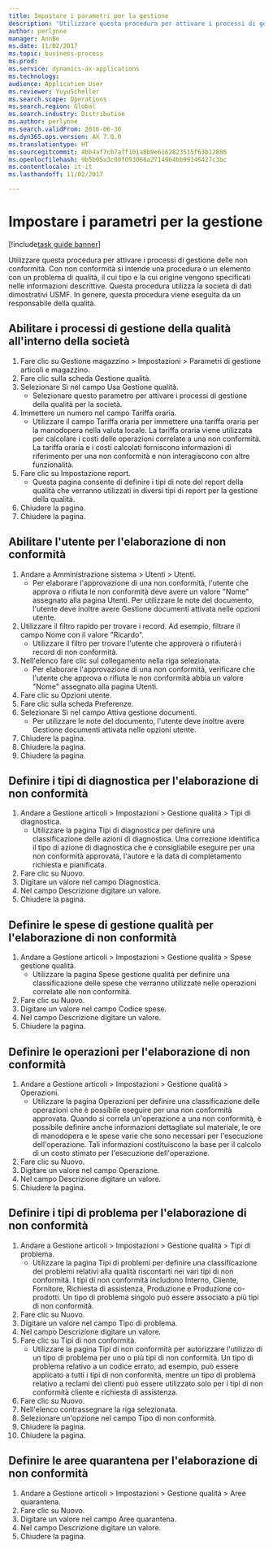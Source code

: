 ```yaml
---
title: Impostare i parametri per la gestione
description: "Utilizzare questa procedura per attivare i processi di gestione delle non conformità."
author: perlynne
manager: AnnBe
ms.date: 11/02/2017
ms.topic: business-process
ms.prod: 
ms.service: dynamics-ax-applications
ms.technology: 
audience: Application User
ms.reviewer: YuyuScheller
ms.search.scope: Operations
ms.search.region: Global
ms.search.industry: Distribution
ms.author: perlynne
ms.search.validFrom: 2016-06-30
ms.dyn365.ops.version: AX 7.0.0
ms.translationtype: HT
ms.sourcegitcommit: 4bb4af7cb7aff101a8b9e6162823515f63b12886
ms.openlocfilehash: 9b5b05a3c00f093066a2714964bb99146427c3bc
ms.contentlocale: it-it
ms.lasthandoff: 11/02/2017

---
```

# <a name="set-up-prerequisites-for-management"></a>Impostare i parametri per la gestione

[!include[task guide banner](../../includes/task-guide-banner.md)]

Utilizzare questa procedura per attivare i processi di gestione delle non conformità. Con non conformità si intende una procedura o un elemento con un problema di qualità, il cui tipo e la cui origine vengono specificati nelle informazioni descrittive. Questa procedura utilizza la società di dati dimostrativi USMF. In genere, questa procedura viene eseguita da un responsabile della qualità.


## <a name="enable-quality-management-processes-within-the-company"></a>Abilitare i processi di gestione della qualità all'interno della società
1. Fare clic su Gestione magazzino > Impostazioni > Parametri di gestione articoli e magazzino.
2. Fare clic sulla scheda Gestione qualità.
3. Selezionare Sì nel campo Usa Gestione qualità.
    * Selezionare questo parametro per attivare i processi di gestione della qualità per la società.  
4. Immettere un numero nel campo Tariffa oraria.
    * Utilizzare il campo Tariffa oraria per immettere una tariffa oraria per la manodopera nella valuta locale. La tariffa oraria viene utilizzata per calcolare i costi delle operazioni correlate a una non conformità. La tariffa oraria e i costi calcolati forniscono informazioni di riferimento per una non conformità e non interagiscono con altre funzionalità.  
5. Fare clic su Impostazione report.
    * Questa pagina consente di definire i tipi di note del report della qualità che verranno utilizzati in diversi tipi di report per la gestione della qualità.  
6. Chiudere la pagina.
7. Chiudere la pagina.

## <a name="enable-user-for-nonconformance-processing"></a>Abilitare l'utente per l'elaborazione di non conformità
1. Andare a Amministrazione sistema > Utenti > Utenti.
    * Per elaborare l'approvazione di una non conformità, l'utente che approva o rifiuta le non conformità deve avere un valore "Nome" assegnato alla pagina Utenti. Per utilizzare le note del documento, l'utente deve inoltre avere Gestione documenti attivata nelle opzioni utente.  
2. Utilizzare il filtro rapido per trovare i record. Ad esempio, filtrare il campo Nome con il valore "Ricardo".
    * Utilizzare il filtro per trovare l'utente che approverà o rifiuterà i record di non conformità.  
3. Nell'elenco fare clic sul collegamento nella riga selezionata.
    * Per elaborare l'approvazione di una non conformità, verificare che l'utente che approva o rifiuta le non conformità abbia un valore "Nome" assegnato alla pagina Utenti.  
4. Fare clic su Opzioni utente.
5. Fare clic sulla scheda Preferenze.
6. Selezionare Sì nel campo Attiva gestione documenti.
    * Per utilizzare le note del documento, l'utente deve inoltre avere Gestione documenti attivata nelle opzioni utente.  
7. Chiudere la pagina.
8. Chiudere la pagina.
9. Chiudere la pagina.

## <a name="define-diagnostic-types-for-nonconformance-processing"></a>Definire i tipi di diagnostica per l'elaborazione di non conformità
1. Andare a Gestione articoli > Impostazioni > Gestione qualità > Tipi di diagnostica.
    * Utilizzare la pagina Tipi di diagnostica per definire una classificazione delle azioni di diagnostica. Una correzione identifica il tipo di azione di diagnostica che è consigliabile eseguire per una non conformità approvata, l'autore e la data di completamento richiesta e pianificata.  
2. Fare clic su Nuovo.
3. Digitare un valore nel campo Diagnostica.
4. Nel campo Descrizione digitare un valore.
5. Chiudere la pagina.

## <a name="define-quality-charges-for-nonconformance-processing"></a>Definire le spese di gestione qualità per l'elaborazione di non conformità
1. Andare a Gestione articoli > Impostazioni > Gestione qualità > Spese gestione qualità.
    * Utilizzare la pagina Spese gestione qualità per definire una classificazione delle spese che verranno utilizzate nelle operazioni correlate alle non conformità.  
2. Fare clic su Nuovo.
3. Digitare un valore nel campo Codice spese.
4. Nel campo Descrizione digitare un valore.
5. Chiudere la pagina.

## <a name="define-the-operations-for-nonconformance-processing"></a>Definire le operazioni per l'elaborazione di non conformità
1. Andare a Gestione articoli > Impostazioni > Gestione qualità > Operazioni.
    * Utilizzare la pagina Operazioni per definire una classificazione delle operazioni che è possibile eseguire per una non conformità approvata. Quando si correla un'operazione a una non conformità, è possibile definire anche informazioni dettagliate sul materiale, le ore di manodopera e le spese varie che sono necessari per l'esecuzione dell'operazione. Tali informazioni costituiscono la base per il calcolo di un costo stimato per l'esecuzione dell'operazione.  
2. Fare clic su Nuovo.
3. Digitare un valore nel campo Operazione.
4. Nel campo Descrizione digitare un valore.
5. Chiudere la pagina.

## <a name="define-problem-types-for-nonconformance-processing"></a>Definire i tipi di problema per l'elaborazione di non conformità
1. Andare a Gestione articoli > Impostazioni > Gestione qualità > Tipi di problema.
    * Utilizzare la pagina Tipi di problemi per definire una classificazione dei problemi relativi alla qualità riscontarti nei vari tipi di non conformità. I tipi di non conformità includono Interno, Cliente, Fornitore, Richiesta di assistenza, Produzione e Produzione co-prodotti. Un tipo di problema singolo può essere associato a più tipi di non conformità.  
2. Fare clic su Nuovo.
3. Digitare un valore nel campo Tipo di problema.
4. Nel campo Descrizione digitare un valore.
5. Fare clic su Tipi di non conformità.
    * Utilizzare la pagina Tipi di non conformità per autorizzare l'utilizzo di un tipo di problema per uno o più tipi di non conformità. Un tipo di problema relativo a un codice errato, ad esempio, può essere applicato a tutti i tipi di non conformità, mentre un tipo di problema relativo a reclami dei clienti può essere utilizzato solo per i tipi di non conformità cliente e richiesta di assistenza.  
6. Fare clic su Nuovo.
7. Nell'elenco contrassegnare la riga selezionata.
8. Selezionare un'opzione nel campo Tipo di non conformità.
9. Chiudere la pagina.
10. Chiudere la pagina.

## <a name="define-quarantine-zones-for-nonconformance-processing"></a>Definire le aree quarantena per l'elaborazione di non conformità
1. Andare a Gestione articoli > Impostazioni > Gestione qualità > Aree quarantena.
2. Fare clic su Nuovo.
3. Digitare un valore nel campo Aree quarantena.
4. Nel campo Descrizione digitare un valore.
5. Chiudere la pagina.

